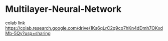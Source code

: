 # Multilayer-Neural-Network

colab link
https://colab.research.google.com/drive/1Ks6qLrC2q9co7hKn4dDmh7OKxdMb-5Qy?usp=sharing
